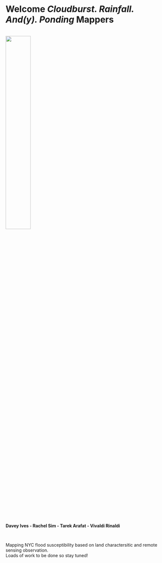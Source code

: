# Welcome *Cloudburst. Rainfall. And(y). Ponding* Mappers

<br>

<img src="https://cusp.nyu.edu/wp-content/uploads/2017/12/PNG-logo-01.png" width="40%" height="40%">

<br>

**Davey Ives - Rachel Sim - Tarek Arafat - Vivaldi Rinaldi**

<br>

Mapping NYC flood susceptibility based on land charactersitic and remote sensing observation.
<br>
Loads of work to be done so stay tuned!

